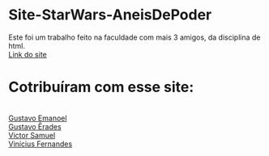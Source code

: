 # Site-StarWars-AneisDePoder
Este foi um trabalho feito na faculdade com mais 3 amigos, da disciplina de html.
<a href="https://gustavo-erades.github.io/Site-StarWars-AneisDePoder/Index.html">
  <br>Link do site
</a>
# Cotribuíram com esse site: 
<a href="https://github.com/GustavoAdornelas"> 
  <br>Gustavo Emanoel </a>
<a href="https://github.com/Gustavo-erades"> 
  <br>Gustavo Êrades</a>
<a href="https://github.com/Aluno18"> 
  <br>Victor Samuel </a>
<a href="https://github.com/SytlerNaraki"> 
  <br>Vinícius Fernandes</a>
